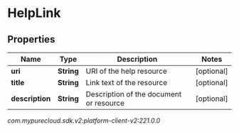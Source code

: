 # HelpLink


## Properties

| Name | Type | Description | Notes |
| ------------ | ------------- | ------------- | ------------- |
| **uri** | **String** | URI of the help resource |  [optional] |
| **title** | **String** | Link text of the resource |  [optional] |
| **description** | **String** | Description of the document or resource |  [optional] |




_com.mypurecloud.sdk.v2:platform-client-v2:221.0.0_

